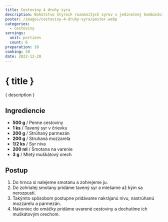 ```yaml
---
title: Cestoviny 4 druhy syra
description: Bohatstvo štyroch rozmanitých syrov v jedinečnej kombinácii.
poster: /images/cestoviny-4-druhy-syra/poster.webp
categories:
  - cestoviny
servings:
  unit: portions
  count: 6
preparation: 10
cooking: 30
date: 2022-12-28
---
```


# { title }

{ description }

## Ingrediencie

- **500 g** / Penne cestoviny
- **1 ks** / Tavený syr v črievku
- **200 g** / Strúhaný parmezán
- **200 g** / Struhaná mozzarela
- **1/2 ks** / Syr niva
- **200 ml** / Smotana na varenie
- **3 g** / Mletý muškátový orech

## Postup

1. Do hrnca si nalejeme smotanu a zohrejeme ju.
2. Do zohriatej smotany pridáme tavený syr a miešame až kým sa nerozpustí.
3. Takýmto spôsobom postupne pridávame nakrájanú nivu, nastrúhanú mozzarelu a parmezán.
4. Nakoniec do omáčky pridáme uvarené cestoviny a dochutíme ich muškátovým orechom.
